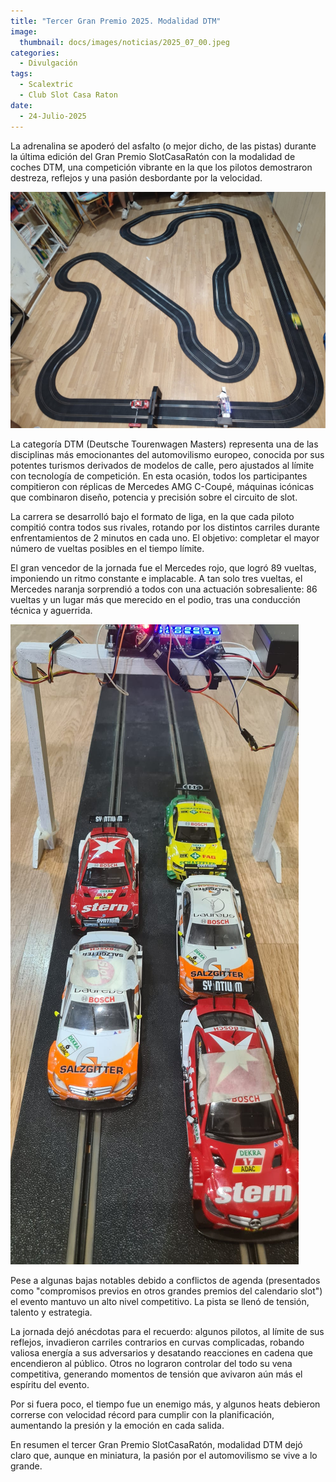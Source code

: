 ```yaml
---
title: "Tercer Gran Premio 2025. Modalidad DTM"
image: 
  thumbnail: docs/images/noticias/2025_07_00.jpeg
categories:
  - Divulgación
tags:
  - Scalextric
  - Club Slot Casa Raton
date:
  - 24-Julio-2025
---
```


La adrenalina se apoderó del asfalto (o mejor dicho, de las pistas) durante la última edición del Gran Premio SlotCasaRatón con la modalidad de coches DTM, una competición vibrante en la que los pilotos demostraron destreza, reflejos y una pasión desbordante por la velocidad.

![](../docs/images/noticias/2025_07_01.jpeg)

La categoría DTM (Deutsche Tourenwagen Masters) representa una de las disciplinas más emocionantes del automovilismo europeo, conocida por sus potentes turismos derivados de modelos de calle, pero ajustados al límite con tecnología de competición. En esta ocasión, todos los participantes compitieron con réplicas de Mercedes AMG C-Coupé, máquinas icónicas que combinaron diseño, potencia y precisión sobre el circuito de slot.

La carrera se desarrolló bajo el formato de liga, en la que cada piloto compitió contra todos sus rivales, rotando por los distintos carriles durante enfrentamientos de 2 minutos en cada uno. El objetivo: completar el mayor número de vueltas posibles en el tiempo límite.

El gran vencedor de la jornada fue el Mercedes rojo, que logró 89 vueltas, imponiendo un ritmo constante e implacable. A tan solo tres vueltas, el Mercedes naranja sorprendió a todos con una actuación sobresaliente: 86 vueltas y un lugar más que merecido en el podio, tras una conducción técnica y aguerrida.

![](../docs/images/noticias/2025_07_02.jpeg)

Pese a algunas bajas notables debido a conflictos de agenda (presentados como "compromisos previos en otros grandes premios del calendario slot") el evento mantuvo un alto nivel competitivo. La pista se llenó de tensión, talento y estrategia.

La jornada dejó anécdotas para el recuerdo: algunos pilotos, al límite de sus reflejos, invadieron carriles contrarios en curvas complicadas, robando valiosa energía a sus adversarios y desatando reacciones en cadena que encendieron al público. Otros no lograron controlar del todo su vena competitiva, generando momentos de tensión que avivaron aún más el espíritu del evento.

Por si fuera poco, el tiempo fue un enemigo más, y algunos heats debieron correrse con velocidad récord para cumplir con la planificación, aumentando la presión y la emoción en cada salida.

En resumen el tercer Gran Premio SlotCasaRatón, modalidad DTM dejó claro que, aunque en miniatura, la pasión por el automovilismo se vive a lo grande.
